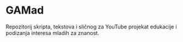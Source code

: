 # GAMad
Repozitorij skripta, tekstova i sličnog za YouTube projekat edukacije i podizanja interesa mladih za znanost.



